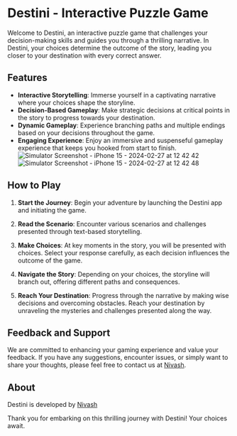 # Destini - Interactive Puzzle Game

Welcome to Destini, an interactive puzzle game that challenges your decision-making skills and guides you through a thrilling narrative. In Destini, your choices determine the outcome of the story, leading you closer to your destination with every correct answer.

## Features

- **Interactive Storytelling**: Immerse yourself in a captivating narrative where your choices shape the storyline.
- **Decision-Based Gameplay**: Make strategic decisions at critical points in the story to progress towards your destination.
- **Dynamic Gameplay**: Experience branching paths and multiple endings based on your decisions throughout the game.
- **Engaging Experience**: Enjoy an immersive and suspenseful gameplay experience that keeps you hooked from start to finish.
  ![Simulator Screenshot - iPhone 15 - 2024-02-27 at 12 42 42](https://github.com/RNNivash/Destini/assets/90308206/577f255c-5da8-4d26-baa0-33f38287e823)
 ![Simulator Screenshot - iPhone 15 - 2024-02-27 at 12 42 48](https://github.com/RNNivash/Destini/assets/90308206/ddbd6cec-9593-40eb-82d9-6e56922df806)

## How to Play

1. **Start the Journey**: Begin your adventure by launching the Destini app and initiating the game.

2. **Read the Scenario**: Encounter various scenarios and challenges presented through text-based storytelling.

3. **Make Choices**: At key moments in the story, you will be presented with choices. Select your response carefully, as each decision influences the outcome of the game.

4. **Navigate the Story**: Depending on your choices, the storyline will branch out, offering different paths and consequences.

5. **Reach Your Destination**: Progress through the narrative by making wise decisions and overcoming obstacles. Reach your destination by unraveling the mysteries and challenges presented along the way.

## Feedback and Support

We are committed to enhancing your gaming experience and value your feedback. If you have any suggestions, encounter issues, or simply want to share your thoughts, please feel free to contact us at [Nivash](mailto:rajnivash007@gmail.com).

## About

Destini is developed by [Nivash](https://www.linkedin.com/in/nivash-r-n-sns/)


Thank you for embarking on this thrilling journey with Destini! Your choices await.
